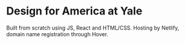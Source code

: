 # Design for America at Yale

Built from scratch using JS, React and HTML/CSS. Hosting by Netlify, domain name registration through Hover.
